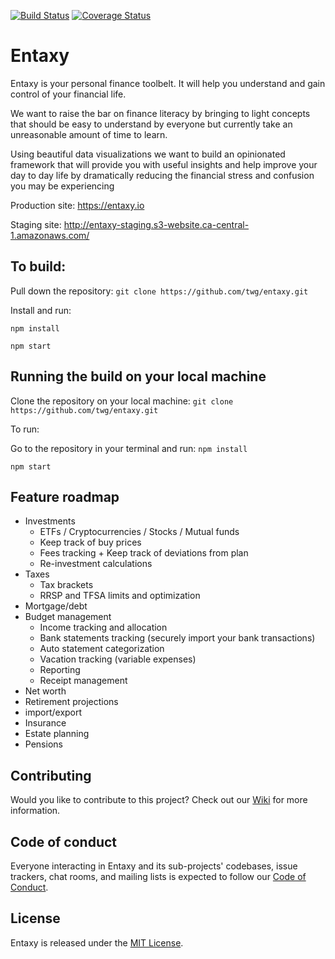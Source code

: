 [![Build Status](https://travis-ci.org/entaxy-project/entaxy.svg)](https://travis-ci.org/entaxy-project/entaxy)
[![Coverage Status](https://coveralls.io/repos/github/entaxy-project/entaxy/badge.svg)](https://coveralls.io/github/entaxy-project/entaxy)


# Entaxy

Entaxy is your personal finance toolbelt.
It will help you understand and gain control of your financial life.

We want to raise the bar on finance literacy by bringing to light concepts that should be easy to understand by everyone but currently take an unreasonable amount of time to learn.

Using beautiful data visualizations we want to build an opinionated framework that will provide you with useful insights and help improve your day to day life by dramatically reducing the financial stress and confusion you may be experiencing

Production site: https://entaxy.io

Staging site: http://entaxy-staging.s3-website.ca-central-1.amazonaws.com/

## To build:

Pull down the repository: 
`git clone https://github.com/twg/entaxy.git`

Install and run:

`npm install`

`npm start`

## Running the build on your local machine

Clone the repository on your local machine: 
`git clone https://github.com/twg/entaxy.git`

To run:

Go to the repository in your terminal and run:
`npm install`

`npm start`

## Feature roadmap
* Investments
	* ETFs / Cryptocurrencies / Stocks / Mutual funds
	* Keep track of buy prices
	* Fees tracking + Keep track of deviations from plan
	* Re-investment calculations
* Taxes
	* Tax brackets
	* RRSP and TFSA limits and optimization
* Mortgage/debt
* Budget management
	* Income tracking and allocation
	* Bank statements tracking (securely import your bank transactions)
	* Auto statement categorization
	* Vacation tracking (variable expenses)
	* Reporting
	* Receipt management
* Net worth
* Retirement projections
* import/export
* Insurance
* Estate planning
* Pensions

## Contributing

Would you like to contribute to this project? Check out our [Wiki](https://github.com/entaxy-project/entaxy/wiki) for more information.

## Code of conduct

Everyone interacting in Entaxy and its sub-projects' codebases, issue trackers, chat rooms, and mailing lists is expected to follow our [Code of Conduct](https://github.com/entaxy-project/entaxy/blob/master/CODE_OF_CONDUCT.md).

## License

Entaxy is released under the [MIT License](https://opensource.org/licenses/MIT).

